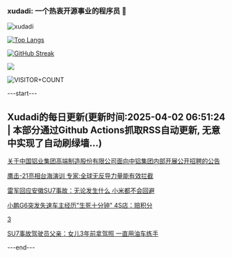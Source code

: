 ### xudadi: 一个热衷开源事业的程序员 👋

![xudadi](https://github-readme-stats-git-masterorgs-github-readme-stats-team.vercel.app/api?username=xudadi)

[![Top Langs](https://github-readme-stats.vercel.app/api/top-langs/?username=xudadi)](https://github.com/anuraghazra/github-readme-stats)

[![GitHub Streak](https://streak-stats.demolab.com?user=xudadi&locale=zh_Hans)](https://git.io/streak-stats)

![](https://raw.githubusercontent.com/xudadi/xudadi/main/assets/github-contribution-grid-snake.svg)

![VISITOR+COUNT](https://komarev.com/ghpvc/?username=xudadi&label=VISITOR+COUNT)


---start---

## Xudadi的每日更新(更新时间:2025-04-02 06:51:24 | 本部分通过Github Actions抓取RSS自动更新, 无意中实现了自动刷绿墙...)

[关于中国铝业集团高端制造股份有限公司面向中铝集团内部开展公开招聘的公告](https://www.gongkaoleida.com/article/2344378)

[鹰击-21亮相台海演训 专家:全球无反导力量能有效拦截](https://m.163.com/news/article/JS2UB0GO05504DPG.html)

[雷军回应安徽SU7事故：无论发生什么 小米都不会回避](https://m.163.com/news/article/JS3G4SLO0534A4SC.html)

[小鹏G6突发失速车主经历"生死十分钟" 4S店：赔积分](https://m.163.com/news/article/JS3FT73205561G0D.html)

[3](https://m.163.com/touch/news/sub/domestic)

[SU7事故驾驶员父亲：女儿3年前拿驾照 一直用油车练手](https://m.163.com/news/article/JS3DCCV70519DTSV.html)

---end---
